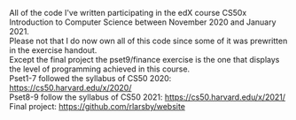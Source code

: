 All of the code I've written participating in the edX course CS50x Introduction to Computer Science between November 2020 and January 2021.
<br> Please not that I do now own all of this code since some of it was prewritten in the exercise handout.
<br> Except the final project the pset9/finance exercise is the one that displays the level of programming achieved in this course.
<br> Pset1-7 followed the syllabus of CS50 2020: https://cs50.harvard.edu/x/2020/
<br> Pset8-9 follow the syllabus of CS50 2021: https://cs50.harvard.edu/x/2021/
<br> Final project: https://github.com/rlarsby/website
